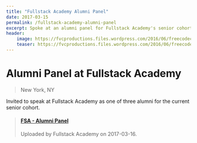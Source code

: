 ```yaml
---
title: "Fullstack Academy Alumni Panel"
date: 2017-03-15
permalink: /fullstack-academy-alumni-panel
excerpt: Spoke at an alumni panel for Fullstack Academy's senior cohort.
header:
    image: https://fvcproductions.files.wordpress.com/2016/06/freecodecamp.jpg
    teaser: https://fvcproductions.files.wordpress.com/2016/06/freecodecamp.jpg
---
```


# Alumni Panel at Fullstack Academy

> New York, NY

Invited to speak at Fullstack Academy as one of three alumni for the current senior cohort.

<blockquote class="embedly-card"><h4><a href="https://www.youtube.com/watch?v=nzOfNIL9GWE">FSA - Alumni Panel</a></h4><p>Uploaded by Fullstack Academy on 2017-03-16.</p></blockquote>